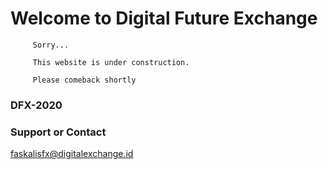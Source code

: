 
# Welcome to Digital Future Exchange


         Sorry...

         This website is under construction.

         Please comeback shortly


### DFX-2020

### Support or Contact
faskalisfx@digitalexchange.id
